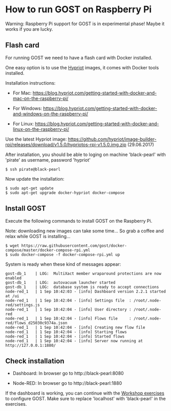 # How to run GOST on Raspberry Pi

Warning: Raspberry Pi support for GOST is in experimental phase! Maybe it works if you are lucky.

## Flash card

For running GOST we need to have a flash card with Docker installed.

One easy option is to use the <a href="https://blog.hypriot.com/">Hypriot</a> images, it comes with Docker tools installed.

Installation instructions:

- For Mac: https://blog.hypriot.com/getting-started-with-docker-and-mac-on-the-raspberry-pi/

- For Windows: https://blog.hypriot.com/getting-started-with-docker-and-windows-on-the-raspberry-pi/

- For Linux: https://blog.hypriot.com/getting-started-with-docker-and-linux-on-the-raspberry-pi/

Use the latest Hypriot image: https://github.com/hypriot/image-builder-rpi/releases/download/v1.5.0/hypriotos-rpi-v1.5.0.img.zip (29.06.2017)

After installation, you should be able to loging on machine 'black-pearl' with 'pirate' as username, password 'hypriot'

```
$ ssh pirate@black-pearl
```

Now update the installation:

```
$ sudo apt-get update
$ sudo apt-get upgrade docker-hypriot docker-compose
```

## Install GOST

Execute the following commands to install GOST on the Raspberry Pi.

Note: downloading new images can take some time... So grab a coffee and relax while GOST is installing... 

```
$ wget https://raw.githubusercontent.com/gost/docker-compose/master/docker-compose-rpi.yml
$ sudo docker-compose -f docker-compose-rpi.yml up
```

System is ready when these kind of messages appear:

```
gost-db_1    | LOG:  MultiXact member wraparound protections are now enabled
gost-db_1    | LOG:  autovacuum launcher started
gost-db_1    | LOG:  database system is ready to accept connections
node-red_1   | 1 Sep 10:42:03 - [info] Dashboard version 2.2.1 started at /ui
node-red_1   | 1 Sep 10:42:04 - [info] Settings file  : /root/.node-red/settings.js
node-red_1   | 1 Sep 10:42:04 - [info] User directory : /root/.node-red
node-red_1   | 1 Sep 10:42:04 - [info] Flows file     : /root/.node-red/flows_d25030c9374a.json
node-red_1   | 1 Sep 10:42:04 - [info] Creating new flow file
node-red_1   | 1 Sep 10:42:04 - [info] Starting flows
node-red_1   | 1 Sep 10:42:04 - [info] Started flows
node-red_1   | 1 Sep 10:42:04 - [info] Server now running at http://127.0.0.1:1880/
```

## Check installation

- Dashboard: In browser go to http://black-pearl:8080

- Node-RED: In browser go to http://black-pearl:1880

If the dashboard is working, you can continue with the <a href="https://github.com/gost/workshops/blob/master/2017_foss4g_boston/3_configuration.md">Workshop exercises</a> to configure GOST. Make sure to replace 'localhost' with 'black-pearl' in the exercises. 
